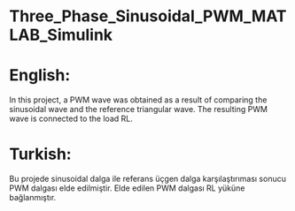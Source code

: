 # Three_Phase_Sinusoidal_PWM_MATLAB_Simulink
# English:
In this project, a PWM wave was obtained as a result of comparing the sinusoidal wave and the reference triangular wave. The resulting PWM wave is connected to the load RL.


# Turkish:
Bu projede sinusoidal dalga ile referans üçgen dalga karşılaştırıması sonucu PWM dalgası elde edilmiştir. Elde edilen PWM dalgası RL yüküne bağlanmıştır. 
